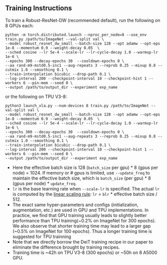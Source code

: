 ## Training Instructions

To train a Robust-ResNet-DW (recommended default), run the following on 8 GPUs each:
```
python -m torch.distributed.launch --nproc_per_node=8 --use_env train.py /path/to/ImageNet --val-split val \
--model robust_resnet_dw_small --batch-size 128 --opt adamw --opt-eps 1e-8 --momentum 0.9 --weight-decay 0.05  \
--sched cosine --lr 5e-4 --scale-lr --lr-cycle-decay 1.0 --warmup-lr 1e-6 \
--epochs 300 --decay-epochs 30  --cooldown-epochs 0 \
--aa rand-m9-mstd0.5-inc1 --aug-repeats 3 --reprob 0.25 --mixup 0.8 --cutmix 1.0 --smoothing 0.1 \
--train-interpolation bicubic --drop-path 0.1 \
--log-interval 200 --checkpoint-interval 10 --checkpoint-hist 1 --workers 6 --pin-mem --seed 0 \
--output /path/to/output_dir --experiment exp_name
```
or the following on TPU V3-8:
```
python3 launch_xla.py --num-devices 8 train.py /path/to/ImageNet --val-split val \
--model robust_resnet_dw_small --batch-size 128 --opt adamw --opt-eps 1e-8 --momentum 0.9 --weight-decay 0.05  \
--sched cosine --lr 5e-4 --scale-lr --lr-cycle-decay 1.0 --warmup-lr 1e-6 \
--epochs 300 --decay-epochs 30  --cooldown-epochs 0 \
--aa rand-m9-mstd0.5-inc1 --aug-repeats 3 --reprob 0.25 --mixup 0.8 --cutmix 1.0 --smoothing 0.1 \
--train-interpolation bicubic --drop-path 0.1 \
--log-interval 200 --checkpoint-interval 10 --checkpoint-hist 1 --workers 6 --pin-mem --seed 0 \
--output /path/to/output_dir --experiment exp_name
```
- Here the effective batch size is 128 (`batch_size` per gpu) * 8 (gpus per node) = 1024. If memory or # gpus is limited, use `--update_freq` to maintain the effective batch size, which is `batch_size` (per gpu) * 8 (gpus per node) * `update_freq`.
- `lr` is the base learning rate when `--scale-lr` is specified. The actual `lr` is computed by the [linear scaling rule](https://arxiv.org/abs/1706.02677): `lr` = `blr` * effective batch size / 512.
- The exact same hyper-parameters and configs (initialization, augmentation, etc.) are used in GPU and TPU implementations. In practice, we find that GPU training usually leads to slightly better performance than TPU training(~0.2% on ImageNet for 300 epochs). We also observe that shorter training time may lead to a larger gap (~0.5% on ImageNet for 100 epochs). Thus a longer training time is suggested for TPU trainning
- Note that we directly borrow the DeiT training recipe in our paper to eliminate the difference brought by training recipes. 
- Training time is ~42h on TPU V3-8 (300 epochs) or ~50h on 8 A5000 GPU.